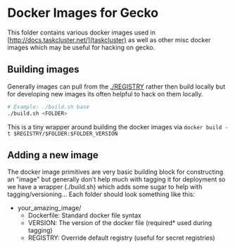 # Docker Images for Gecko

This folder contains various docker images used in [http://docs.taskcluster.net/](taskcluster) as well as other misc docker images which may be useful for
hacking on gecko.

## Building images

Generally images can pull from the [./REGISTRY](registry) rather then
build locally but for developing new images its often helpful to hack on
them locally.

```sh
# Example: ./build.sh base
./build.sh <FOLDER>
```

This is a tiny wrapper around building the docker images via `docker
build -t $REGISTRY/$FOLDER:$FOLDER_VERSION`

## Adding a new image

The docker image primitives are very basic building block for
constructing an "image" but generally don't help much with tagging it
for deployment so we have a wrapper (./build.sh) which adds some sugar
to help with tagging/versioning... Each folder should look something
like this:

  - your_amazing_image/
    - Dockerfile: Standard docker file syntax
    - VERSION: The version of the docker file (required* used during
      tagging)
    - REGISTRY: Override default registry (useful for secret registries)

